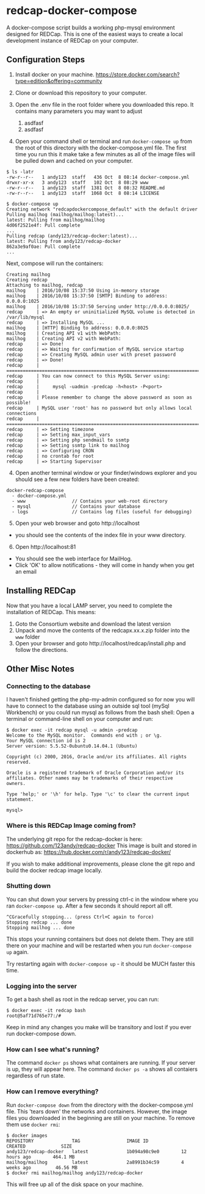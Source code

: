 # redcap-docker-compose

A docker-compose script builds a working php-mysql environment designed for REDCap.
  This is one of the easiest ways to create a local development instance of REDCap on your computer.

## Configuration Steps
1. Install docker on your machine.  https://store.docker.com/search?type=edition&offering=community
2. Clone or download this repository to your computer.
3. Open the .env file in the root folder where you downloaded this repo.  It contains many parameters you may want to adjust
   1. asdfasf
   2. asdfasf
   
3. Open your command shell or terminal and run `docker-compose up` from the root of this directory with the docker-compose.yml file.  The first time you run this it make take a few minutes as all of the image files will be pulled down and cached on your computer.
```
$ ls -latr
-rw-r--r--   1 andy123  staff   436 Oct  8 08:14 docker-compose.yml
drwxr-xr-x   3 andy123  staff   102 Oct  8 08:29 www
-rw-r--r--   1 andy123  staff  1381 Oct  8 08:32 README.md
-rw-r--r--   1 andy123  staff  1068 Oct  8 08:14 LICENSE

$ docker-compose up
Creating network "redcapdockercompose_default" with the default driver
Pulling mailhog (mailhog/mailhog:latest)...
latest: Pulling from mailhog/mailhog
4d06f2521e4f: Pull complete
...
Pulling redcap (andy123/redcap-docker:latest)...
latest: Pulling from andy123/redcap-docker
862a3e9af0ae: Pull complete
...
```
Next, compose will run the containers:
```
Creating mailhog
Creating redcap
Attaching to mailhog, redcap
mailhog    | 2016/10/08 15:37:50 Using in-memory storage
mailhog    | 2016/10/08 15:37:50 [SMTP] Binding to address: 0.0.0.0:1025
mailhog    | 2016/10/08 15:37:50 Serving under http://0.0.0.0:8025/
redcap     | => An empty or uninitialized MySQL volume is detected in /var/lib/mysql
redcap     | => Installing MySQL ...
mailhog    | [HTTP] Binding to address: 0.0.0.0:8025
mailhog    | Creating API v1 with WebPath: 
mailhog    | Creating API v2 with WebPath: 
redcap     | => Done!
redcap     | => Waiting for confirmation of MySQL service startup
redcap     | => Creating MySQL admin user with preset password
redcap     | => Done!
redcap     | ========================================================================
redcap     | You can now connect to this MySQL Server using:
redcap     | 
redcap     |     mysql -uadmin -predcap -h<host> -P<port>
redcap     | 
redcap     | Please remember to change the above password as soon as possible!
redcap     | MySQL user 'root' has no password but only allows local connections
redcap     | ========================================================================
redcap     | => Setting timezone
redcap     | => Setting max_input_vars
redcap     | => Setting php sendmail to ssmtp
redcap     | => Setting ssmtp link to mailhog
redcap     | => Configuring CRON
redcap     | no crontab for root
redcap     | => Starting Supervisor
```
4. Open another terminal window or your finder/windows explorer and you should see a few new folders have been created:
```
docker-redcap-compose
  - docker-compose.yml
  - www                 // Contains your web-root directory
  - mysql               // Contains your database
  - logs                // Contains log files (useful for debugging)
```
5. Open your web browser and goto http://localhost
  * you should see the contents of the index file in your www directory. 
6. Open http://localhost:81
  * You should see the web interface for MailHog.
  * Click 'OK' to allow notifications - they will come in handy when you get an email

  
## Installing REDCap

Now that you have a local LAMP server, you need to complete the installation of REDCap.  This means:

1. Goto the Consortium website and download the latest version
2. Unpack and move the contents of the redcapx.xx.x.zip folder into the `www` folder
3. Open your browser and goto http://localhost/redcap/install.php and follow the directions.

  
  
## Other Misc Notes

### Connecting to the database

I haven't finished getting the php-my-admin configured so for now you will have to connect to the database using an outside sql tool (mySql Workbench) or you could run mysql as follows from the bash shell:
Open a terminal or command-line shell on your computer and run:
```
$ docker exec -it redcap mysql -u admin -predcap
Welcome to the MySQL monitor.  Commands end with ; or \g.
Your MySQL connection id is 2
Server version: 5.5.52-0ubuntu0.14.04.1 (Ubuntu)

Copyright (c) 2000, 2016, Oracle and/or its affiliates. All rights reserved.

Oracle is a registered trademark of Oracle Corporation and/or its
affiliates. Other names may be trademarks of their respective
owners.

Type 'help;' or '\h' for help. Type '\c' to clear the current input statement.

mysql> 
```

### Where is this REDCap Image coming from?

The underlying git repo for the redcap-docker is here: https://github.com/123andy/redcap-docker
This image is built and stored in dockerhub as: https://hub.docker.com/r/andy123/redcap-docker/

If you wish to make additional improvements, please clone the git repo and build the docker redcap image locally.

  
### Shutting down
You can shut down your servers by pressing ctrl-c in the window where you ran `docker-compose up`.  After a few seconds it should report all off.

```
^CGracefully stopping... (press Ctrl+C again to force)
Stopping redcap ... done
Stopping mailhog ... done
```

This stops your running containers but does not delete them.  They are still there on your machine and will be restarted when you run `docker-compose up` again.

Try restarting again with `docker-compose up` - it should be MUCH faster this time.


### Logging into the server
To get a bash shell as root in the redcap server, you can run:
```
$ docker exec -it redcap bash
root@5af71d765e77:/# 
```
Keep in mind any changes you make will be transitory and lost if you ever run docker-compose down.

### How can I see what's running?
The command `docker ps` shows what containers are running.  If your server is up, they will appear here.
The command `docker ps -a` shows all contaiers regardless of run state.

### How can I remove everything?
Run `docker-compose down` from the directory with the docker-compose.yml file.  This 'tears down' the networks and containers.
However, the image files you downloaded in the beginning are still on your machine.  To remove them use `docker rmi`:
```
$ docker images
REPOSITORY              TAG                 IMAGE ID            CREATED             SIZE
andy123/redcap-docker   latest              1b094a98c9e0        12 hours ago        464.1 MB
mailhog/mailhog         latest              2a8991b34c59        4 weeks ago         46.56 MB
$ docker rmi mailhog/mailhog andy123/redcap-docker
```
This will free up all of the disk space on your machine.


